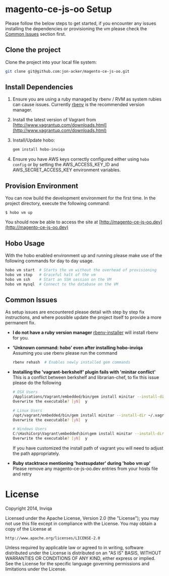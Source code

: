 # magento-ce-js-oo Setup

Please follow the below steps to get started, if you encounter any issues installing the dependencies or provisioning the vm please check the [Common Issues](#common-issues) section first.

## Clone the project

Clone the project into your local file system:

```bash
git clone git@github.com:jon-acker/magento-ce-js-oo.git
```

## Install Dependencies

1. Ensure you are using a ruby managed by rbenv / RVM as system rubies can cause issues. Currently [rbenv](https://github.com/sstephenson/rbenv) is the recommended version manager.

2. Install the latest version of Vagrant from [http://www.vagrantup.com/downloads.html](http://www.vagrantup.com/downloads.html)

3. Install/Update hobo:

    ```bash
    gem install hobo-inviqa
    ```

4. Ensure you have AWS keys correctly configured either using `hobo config` or by setting the AWS_ACCESS_KEY_ID and AWS_SECRET_ACCESS_KEY environment variables.

## Provision Environment

You can now build the development environment for the first time. In the project directory, execute the following command:

    $ hobo vm up

You should now be able to access the site at [http://magento-ce-js-oo.dev](http://magento-ce-js-oo.dev)

## Hobo Usage

With the hobo enabled environment up and running please make use of the following commands for day to day usage.

```bash
hobo vm start  # Starts the vm without the overhead of provisioning
hobo vm stop   # Graceful halt of the vm
hobo vm ssh    # Start an SSH session on the VM
hobo vm mysql  # Connect to the database on the VM
```

## Common Issues

As setup issues are encountered please detail with step by step fix instructions, and where possible update the project itself to provide a more permanent fix.

 - **I do not have a ruby version manager**
   [rbenv-installer](https://github.com/fesplugas/rbenv-installer) will install rbenv for you.

 - **'Unknown command: hobo' even after installing hobo-inviqa**
   Assuming you use rbenv please run the command
   ```bash
   rbenv rehash  # Enables newly installed gem commands
   ```

 - **Installing the 'vagrant-berkshelf' plugin fails with 'minitar conflict'**
   This is a conflict between berkshelf and librarian-chef, to fix this issue please do the following
   ```bash
   # OSX Users
   /Applications/Vagrant/embedded/bin/gem install minitar --install-dir ~/.vagrant.d/gems
   Overwrite the executable? [yN]  y

   # Linux Users
   /opt/vagrant/embedded/bin/gem install minitar --install-dir ~/.vagrant.d/gems
   Overwrite the executable? [yN]  y

   # Windows Users
   C:\HashiCorp\Vagrant\embedded\bin\gem install minitar --install-dir "%HOME%\.vagrant.d\gems"
   Overwrite the executable? [yN]  y
   ```

   If you have customized the install path of vagrant you will need to adjust the path appropriately.

 - **Ruby stacktrace mentioning 'hostsupdater' during 'hobo vm up'**
   Please remove any magento-ce-js-oo.dev entries from your hosts file and retry

# License

Copyright 2014, Inviqa

Licensed under the Apache License, Version 2.0 (the "License");
you may not use this file except in compliance with the License.
You may obtain a copy of the License at

    http://www.apache.org/licenses/LICENSE-2.0

Unless required by applicable law or agreed to in writing, software
distributed under the License is distributed on an "AS IS" BASIS,
WITHOUT WARRANTIES OR CONDITIONS OF ANY KIND, either express or implied.
See the License for the specific language governing permissions and
limitations under the License.
